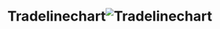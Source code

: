 # Tradelinechart![Tradelinechart](https://github.com/taewoooh/Tradelinechart/assets/85674271/df06ed7e-340a-4cb1-8314-b7cb425801ba)
